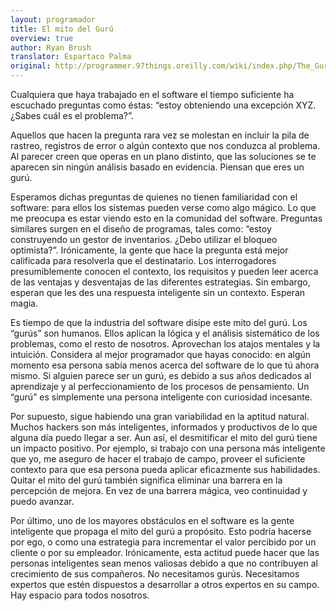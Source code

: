 ```yaml
---
layout: programador
title: El mito del Gurú
overview: true
author: Ryan Brush
translator: Espartaco Palma
original: http://programmer.97things.oreilly.com/wiki/index.php/The_Guru_Myth
---
```


Cualquiera que haya trabajado en el software el tiempo suficiente ha
escuchado preguntas como éstas: “estoy obteniendo una excepción XYZ.
¿Sabes cuál es el problema?”.

Aquellos que hacen la pregunta rara vez se molestan en incluir la pila
de rastreo, registros de error o algún contexto que nos conduzca al
problema. Al parecer creen que operas en un plano distinto, que las
soluciones se te aparecen sin ningún análisis basado en evidencia.
Piensan que eres un gurú.

Esperamos dichas preguntas de quienes no tienen familiaridad con el
software: para ellos los sistemas pueden verse como algo mágico. Lo que
me preocupa es estar viendo esto en la comunidad del software. Preguntas
similares surgen en el diseño de programas, tales como: “estoy
construyendo un gestor de inventarios. ¿Debo utilizar el bloqueo
optimista?”. Irónicamente, la gente que hace la pregunta está mejor
calificada para resolverla que el destinatario. Los interrogadores
presumiblemente conocen el contexto, los requisitos y pueden leer acerca
de las ventajas y desventajas de las diferentes estrategias. Sin
embargo, esperan que les des una respuesta inteligente sin un contexto.
Esperan magia.

Es tiempo de que la industria del software disipe este mito del gurú.
Los “gurús” son humanos. Ellos aplican la lógica y el análisis
sistemático de los problemas, como el resto de nosotros. Aprovechan los
atajos mentales y la intuición. Considera al mejor programador que hayas
conocido: en algún momento esa persona sabía menos acerca del software
de lo que tú ahora mismo. Si alguien parece ser un gurú, es debido a sus
años dedicados al aprendizaje y al perfeccionamiento de los procesos de
pensamiento. Un “gurú” es simplemente una persona inteligente con
curiosidad incesante.

Por supuesto, sigue habiendo una gran variabilidad en la aptitud
natural. Muchos hackers son más inteligentes, informados y productivos
de lo que alguna día puedo llegar a ser. Aun así, el desmitificar el
mito del gurú tiene un impacto positivo. Por ejemplo, si trabajo con una
persona más inteligente que yo, me aseguro de hacer el trabajo de campo,
proveer el suficiente contexto para que esa persona pueda aplicar
eficazmente sus habilidades. Quitar el mito del gurú también significa
eliminar una barrera en la percepción de mejora. En vez de una barrera
mágica, veo continuidad y puedo avanzar.

Por último, uno de los mayores obstáculos en el software es la gente
inteligente que propaga el mito del gurú a propósito. Esto podría
hacerse por ego, o como una estrategia para incrementar el valor
percibido por un cliente o por su empleador. Irónicamente, esta actitud
puede hacer que las personas inteligentes sean menos valiosas debido a
que no contribuyen al crecimiento de sus compañeros. No necesitamos
gurús. Necesitamos expertos que estén dispuestos a desarrollar a otros
expertos en su campo. Hay espacio para todos nosotros.
